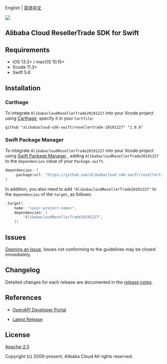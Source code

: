 English | [简体中文](README-CN.md)

![](https://aliyunsdk-pages.alicdn.com/icons/AlibabaCloud.svg)

## Alibaba Cloud ResellerTrade SDK for Swift

## Requirements

- iOS 13.3+ / macOS 10.15+
- Xcode 11.3+
- Swift 5.6

## Installation

### Carthage

To integrate `AlibabacloudResellerTrade20191227` into your Xcode project using [Carthage](https://github.com/Carthage/Carthage), specify it in your `Cartfile`:

```ogdl
github "alibabacloud-sdk-swift/resellertrade-20191227" "1.0.0"
```

### Swift Package Manager

To integrate `AlibabacloudResellerTrade20191227` into your Xcode project using [Swift Package Manager](https://swift.org/package-manager/) , adding `AlibabacloudResellerTrade20191227` to the `dependencies` value of your `Package.swift`.

```swift
dependencies: [
    .package(url: "https://github.com/alibabacloud-sdk-swift/resellertrade-20191227.git", from: "1.0.0")
]
```

In addition, you also need to add `"AlibabacloudResellerTrade20191227"` to the `dependencies` of the `target`, as follows:

```swift
.target(
    name: "<your-project-name>",
    dependencies: [
        "AlibabacloudResellerTrade20191227",
    ])
```

## Issues

[Opening an Issue](https://github.com/alibabacloud-sdk-swift/resellertrade-20191227/issues/new), Issues not conforming to the guidelines may be closed immediately.

## Changelog

Detailed changes for each release are documented in the [release notes](./ChangeLog.txt).

## References

* [OpenAPI Developer Portal](https://next.api.alibabacloud.com/home)
- [Latest Release](https://github.com/alibabacloud-sdk-swift/resellertrade-20191227)

## License

[Apache-2.0](http://www.apache.org/licenses/LICENSE-2.0)

Copyright (c) 2009-present, Alibaba Cloud All rights reserved.
